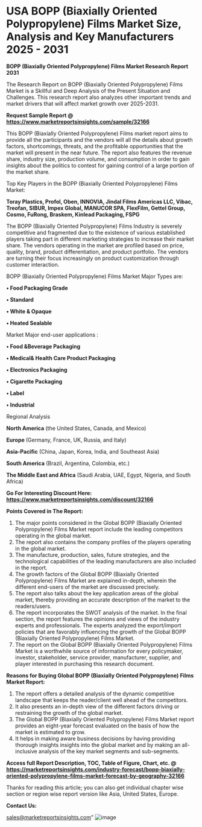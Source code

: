   # USA BOPP (Biaxially Oriented Polypropylene) Films Market Size, Analysis and Key Manufacturers 2025 - 2031

<strong>BOPP (Biaxially Oriented Polypropylene) Films Market Research Report 2031</strong>

The Research Report on BOPP (Biaxially Oriented Polypropylene) Films Market is a Skillful and Deep Analysis of the Present Situation and Challenges. This research report also analyzes other important trends and market drivers that will affect market growth over 2025-2031.

<strong>Request Sample Report @ <a href=https://www.marketreportsinsights.com/sample/32166>https://www.marketreportsinsights.com/sample/32166</a></strong>

This BOPP (Biaxially Oriented Polypropylene) Films market report aims to provide all the participants and the vendors will all the details about growth factors, shortcomings, threats, and the profitable opportunities that the market will present in the near future. The report also features the revenue share, industry size, production volume, and consumption in order to gain insights about the politics to contest for gaining control of a large portion of the market share.

Top Key Players in the BOPP (Biaxially Oriented Polypropylene) Films Market:

<strong>Toray Plastics, Profol, Oben, INNOVIA, Jindal Films Americas LLC, Vibac, Treofan, SIBUR, Impex Global, MANUCOR SPA, FlexFilm, Gettel Group, Cosmo, FuRong, Braskem, Kinlead Packaging, FSPG</strong>

The BOPP (Biaxially Oriented Polypropylene) Films Industry is severely competitive and fragmented due to the existence of various established players taking part in different marketing strategies to increase their market share. The vendors operating in the market are profiled based on price, quality, brand, product differentiation, and product portfolio. The vendors are turning their focus increasingly on product customization through customer interaction.

BOPP (Biaxially Oriented Polypropylene) Films Market Major Types are:

<strong>• Food Packaging Grade

• Standard

• White & Opaque

• Heated Sealable</strong>

Market Major end-user applications :

<strong>• Food &Beverage Packaging

• Medical& Health Care Product Packaging

• Electronics Packaging

• Cigarette Packaging

• Label

• Industrial</strong>

Regional Analysis

</u><strong><b>North America</b></strong> (the United States, Canada, and Mexico)

<strong><b>Europe </b></strong>(Germany, France, UK, Russia, and Italy)

<strong><b>Asia-Pacific</b></strong> (China, Japan, Korea, India, and Southeast Asia)

<strong><b>South America</b></strong> (Brazil, Argentina, Colombia, etc.)

<strong><b>The Middle East and Africa</b></strong> (Saudi Arabia, UAE, Egypt, Nigeria, and South Africa)

<strong>Go For Interesting Discount Here: <a href=https://www.marketreportsinsights.com/discount/32166>https://www.marketreportsinsights.com/discount/32166</a></strong>

<strong>Points Covered in The Report:</strong>
<ol>
  <li>The major points considered in the Global BOPP (Biaxially Oriented Polypropylene) Films Market report include the leading competitors operating in the global market.</li>
  <li>The report also contains the company profiles of the players operating in the global market.</li>
  <li>The manufacture, production, sales, future strategies, and the technological capabilities of the leading manufacturers are also included in the report.</li>
  <li>The growth factors of the Global BOPP (Biaxially Oriented Polypropylene) Films Market are explained in-depth, wherein the different end-users of the market are discussed precisely.</li>
  <li>The report also talks about the key application areas of the global market, thereby providing an accurate description of the market to the readers/users.</li>
  <li>The report incorporates the SWOT analysis of the market. In the final section, the report features the opinions and views of the industry experts and professionals. The experts analyzed the export/import policies that are favorably influencing the growth of the Global BOPP (Biaxially Oriented Polypropylene) Films Market.</li>
  <li>The report on the Global BOPP (Biaxially Oriented Polypropylene) Films Market is a worthwhile source of information for every policymaker, investor, stakeholder, service provider, manufacturer, supplier, and player interested in purchasing this research document.</li>
</ol>
<strong>Reasons for Buying Global BOPP (Biaxially Oriented Polypropylene) Films Market Report:</strong>

<ol>
  <li>The report offers a detailed analysis of the dynamic competitive landscape that keeps the reader/client well ahead of the competitors.</li>
  <li>It also presents an in-depth view of the different factors driving or restraining the growth of the global market.</li>
  <li>The Global BOPP (Biaxially Oriented Polypropylene) Films Market report provides an eight-year forecast evaluated on the basis of how the market is estimated to grow.</li>
  <li>It helps in making aware business decisions by having providing thorough insights insights into the global market and by making an all-inclusive analysis of the key market segments and sub-segments.</li>
</ol>
<strong>Access full Report Description, TOC, Table of Figure, Chart, etc. @ <a href=https://marketreportsinsights.com/industry-forecast/bopp-biaxially-oriented-polypropylene-films-market-forecast-by-geography-32166>https://marketreportsinsights.com/industry-forecast/bopp-biaxially-oriented-polypropylene-films-market-forecast-by-geography-32166</a></strong>


Thanks for reading this article; you can also get individual chapter wise section or region wise report version like Asia, United States, Europe.

<strong>Contact Us:</strong>

sales@marketreportsinsights.com"
![image](https://github.com/user-attachments/assets/43d93d16-9334-42aa-b029-66c13dfac8cb)
